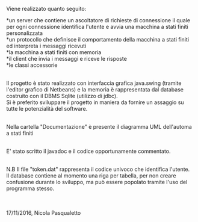 Viene realizzato quanto seguito:<br>

*un server che contiene un ascoltatore di richieste di connessione il quale per ogni connessione identifica l'utente e avvia una macchina a stati finiti personalizzata<br>
*un protocollo che definisce il comportamento della macchina a stati finiti ed interpreta i messaggi ricevuti<br>
*la macchina a stati finiti con memoria<br>
*il client che invia i messaggi e riceve le risposte<br>
*le classi accessorie<br><br>

Il progetto è stato realizzato con interfaccia grafica java.swing (tramite l'editor grafico di Netbeans) e la memoria è rappresentata dal database costruito con il DBMS Sqlite (utilizzo di jdbc).<br>
Si è preferito sviluppare il progetto in maniera da fornire un assaggio su tutte le potenzialità del software.<br><br>

Nella cartella "Documentazione" è presente il diagramma UML dell'automa a stati finiti<br><br>

E' stato scritto il javadoc e il codice opportunamente commentato.<br><br>

N.B Il file "token.dat" rappresenta il codice univoco che identifica l'utente.<br>
Il database contiene al momento una riga per tabella, per non creare confusione durante lo sviluppo, ma può essere popolato tramite l'uso del programma stesso.
<br><br><br>


17/11/2016,
Nicola Pasqualetto
